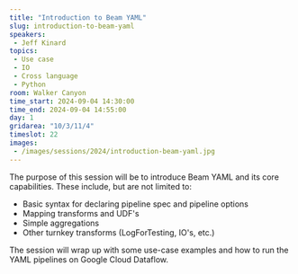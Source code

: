 ```yaml
---
title: "Introduction to Beam YAML"
slug: introduction-to-beam-yaml
speakers:
 - Jeff Kinard
topics:
 - Use case
 - IO
 - Cross language
 - Python
room: Walker Canyon
time_start: 2024-09-04 14:30:00
time_end: 2024-09-04 14:55:00
day: 1
gridarea: "10/3/11/4"
timeslot: 22
images:
 - /images/sessions/2024/introduction-beam-yaml.jpg 
---
```


The purpose of this session will be to introduce Beam YAML and its core capabilities. These include, but are not limited to:
- Basic syntax for declaring pipeline spec and pipeline options 
- Mapping transforms and UDF's 
- Simple aggregations 
- Other turnkey transforms (LogForTesting, IO's, etc.)

The session will wrap up with some use-case examples and how to run the YAML pipelines on Google Cloud Dataflow.